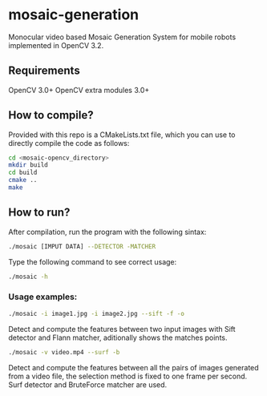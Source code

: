 # mosaic-generation
Monocular video based Mosaic Generation System for mobile robots implemented in OpenCV 3.2.

## Requirements
OpenCV 3.0+
OpenCV extra modules 3.0+

## How to compile?
Provided with this repo is a CMakeLists.txt file, which you can use to directly compile the code as follows:
```bash
cd <mosaic-opencv_directory>
mkdir build
cd build
cmake ..
make
```
## How to run?
After compilation, run the program with the following sintax:
```bash
./mosaic [IMPUT DATA] --DETECTOR -MATCHER
```
Type the following command to see correct usage:
```bash
./mosaic -h
```
### Usage examples:
```bash
./mosaic -i image1.jpg -i image2.jpg --sift -f -o
```
Detect and compute the features between two input images with Sift detector and Flann matcher, aditionally shows the matches points.

```bash
./mosaic -v video.mp4 --surf -b
```
Detect and compute the features between all the pairs of images generated from a video file, the selection method is fixed to one frame per second. Surf detector and BruteForce matcher are used.

